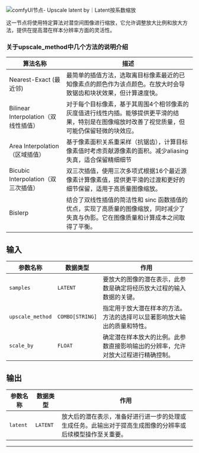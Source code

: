 
<PhotoProvider>
      <PhotoView src="/latent/Upscale_latent_by.jpg">
        <img src="/latent/Upscale_latent_by.jpg" alt="comfyUI节点- Upscale latent by｜Latent按系数缩放" className='rounded-lg' priority/>
      </PhotoView>
</PhotoProvider>

这一节点将使用特定算法对潜空间图像进行缩放，它允许调整放大比例和放大方法，提供在提高潜在样本分辨率方面的灵活性。

### 关于upscale_method中几个方法的说明介绍

| 算法名称 | 描述 |
| --- | --- |
| Nearest-Exact (最近邻) | 最简单的插值方法，选取离目标像素最近的已知像素点的颜色作为该点颜色。在放大时会导致锯齿和块状效果，但计算速度快。 |
| Bilinear Interpolation（双线性插值） | 对于每个目标像素，基于其周围4个相邻像素的灰度值进行线性内插。能够提供更平滑的结果，特别是在图像缩放时改善了视觉质量，但可能仍保留轻微的块效应。 |
| Area Interpolation（区域插值） | 基于像素面积关系重采样（抗锯齿），计算目标像素值时考虑贡献源像素的面积。减少aliasing失真，适合保留精细细节|
| Bicubic Interpolation（双三次插值） | 双三次插值，使用三次多项式根据16个最近源像素计算像素值，提供更平滑的过渡和更好的细节保留，适用于高质量图像缩放。 |
| Bislerp | 结合了双线性插值的简洁性和 sinc 函数插值的优点，实现了高质量的图像缩放，同时减少了失真与伪影。它在图像质量和计算成本之间取得了平衡。|

## 输入

| 参数名称 | 数据类型 | 作用 |
| --- | --- | --- |
| `samples` | `LATENT` | 要放大的图像的潜在表示，此参数是确定将经历放大过程的输入数据的关键。 |
| `upscale_method` | `COMBO[STRING]` | 指定用于放大潜在样本的方法。方法的选择可以显著影响放大输出的质量和特性。 |
| `scale_by` | `FLOAT` | 确定潜在样本放大的比例。此参数直接影响输出的分辨率，允许对放大过程进行精确控制。 |

## 输出

| 参数名称 | 数据类型 | 作用 |
| --- | --- | --- |
| `latent` | `LATENT` | 放大后的潜在表示，准备好进行进一步的处理或生成任务。此输出对于提高生成图像的分辨率或后续模型操作至关重要。 |

---
